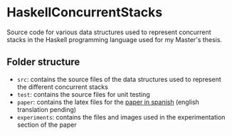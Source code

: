 # HaskellConcurrentStacks

Source code for various data structures used to represent concurrent stacks in the Haskell programming language used for my Master's thesis.

## Folder structure
- `src`: contains the source files of the data structures used to represent the different concurrent stacks
- `test`: contains the source files for unit testing
- `paper`: contains the latex files for the [paper in spanish](http://dc.sigedep.exactas.uba.ar/media/academic/grade/thesis/tesis-gonzalez-final.pdf) (english translation pending)
- `experiments`: contains the files and images used in the experimentation section of the paper
